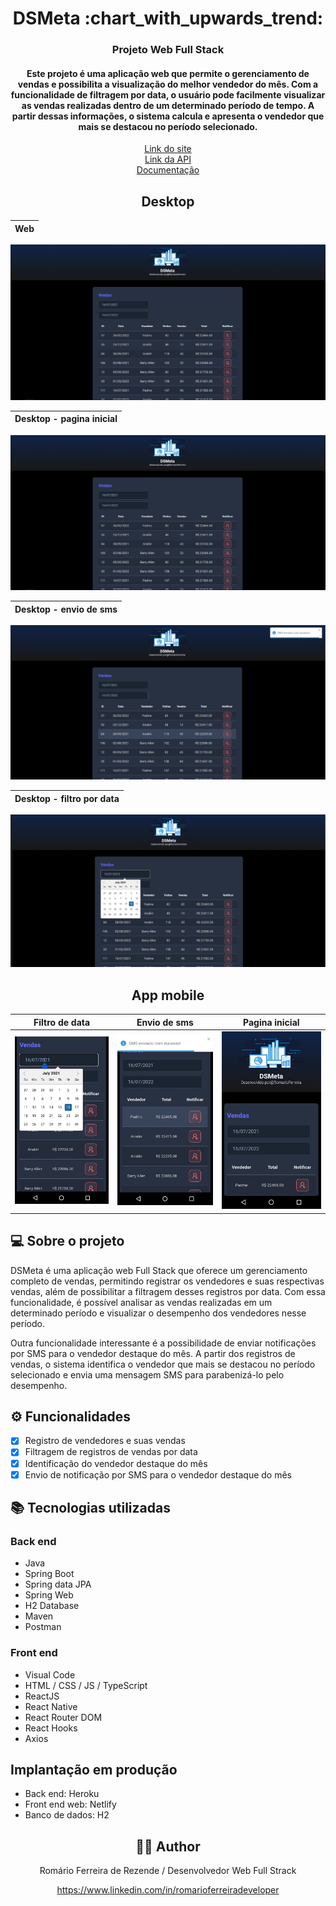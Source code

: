 
<H1 align="center">DSMeta :chart_with_upwards_trend: </h1>

<H3 align="center"> Projeto Web Full Stack</H3>
<H4 align="center">Este projeto é uma aplicação web que permite o gerenciamento de vendas e possibilita a visualização do melhor vendedor do mês. Com a funcionalidade de filtragem por data, o usuário pode facilmente visualizar as vendas realizadas dentro de um determinado período de tempo. A partir dessas informações, o sistema calcula e apresenta o vendedor que mais se destacou no período selecionado.</H4>

<p align="center">
  <a href="https://dsmeta-romario.netlify.app">Link do site</a><br>
  <a href="https://dsmeta-romariof.herokuapp.com/">Link da API</a><br>
  <a href="em construçao">Documentação</a>
</p>


<h2 align="center">Desktop</h2>



 Web                  |        
:---------------------:|
![](https://github.com/Romariorfr/dsmeta-projeto/blob/master/frontend/assets/img1-pc.png)


<div align="center">

 Desktop - pagina inicial  |        
:-------------------------:|
![](https://github.com/Romariorfr/dsmeta-projeto/blob/master/frontend/assets/img1-pc.png)

 Desktop - envio de sms    |        
:-------------------------:|
![](https://github.com/Romariorfr/dsmeta-projeto/blob/master/frontend/assets/img2-pc.png)

 Desktop - filtro por data |        
:-------------------------:|
![](https://github.com/Romariorfr/dsmeta-projeto/blob/master/frontend/assets/img3-pc.png)

<h2 align="center">App mobile</h2>

|        Filtro de data    |      Envio de sms      |       Pagina inicial
|:------------------------:|:----------------------:|:------------------------:
![](https://github.com/Romariorfr/dsmeta-projeto/blob/master/frontend/assets/img1-mobile.png)|![](https://github.com/Romariorfr/dsmeta-projeto/blob/master/frontend/assets/img2-mobile.png)|![](https://github.com/Romariorfr/dsmeta-projeto/blob/master/frontend/assets/img4-mobile.png)

<div align="left">

## 💻 Sobre o projeto
DSMeta é uma aplicação web Full Stack que oferece um gerenciamento completo de vendas, permitindo registrar os vendedores e suas respectivas vendas, além de possibilitar a filtragem desses registros por data. Com essa funcionalidade, é possível analisar as vendas realizadas em um determinado período e visualizar o desempenho dos vendedores nesse período.

Outra funcionalidade interessante é a possibilidade de enviar notificações por SMS para o vendedor destaque do mês. A partir dos registros de vendas, o sistema identifica o vendedor que mais se destacou no período selecionado e envia uma mensagem SMS para parabenizá-lo pelo desempenho.

## ⚙️ Funcionalidades

- [x] Registro de vendedores e suas vendas
- [x] Filtragem de registros de vendas por data
- [x] Identificação do vendedor destaque do mês
- [x] Envio de notificação por SMS para o vendedor destaque do mês

## :books: Tecnologias utilizadas
### Back end
- Java
- Spring Boot
- Spring data JPA
- Spring Web
- H2 Database
- Maven
- Postman

### Front end
- Visual Code
- HTML / CSS / JS / TypeScript
- ReactJS
- React Native
- React Router DOM
- React Hooks 
- Axios

## Implantação em produção
- Back end: Heroku
- Front end web: Netlify
- Banco de dados: H2

</div>



## :astronaut: Author 

Romário Ferreira de Rezende / Desenvolvedor Web Full Strack

https://www.linkedin.com/in/romarioferreiradeveloper
